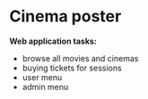 # Cinema poster
**Web application tasks:**
- browse all movies and cinemas
- buying tickets for sessions
- user menu
- admin menu
